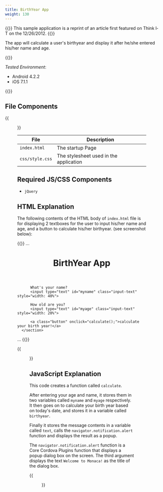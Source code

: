 ```yaml
---
title: BirthYear App
weight: 130
---
```


{{<note>}}
  This sample application is a reprint of an article first featured on Think I­T on the 12/26/2012.
{{</note>}}

The app will calculate a user's birthyear and display it after he/she entered his/her name and age.

{{<import pid="5923d096013eb065012a943a" title="BirthYear App">}}

*Tested Environment*: 

- Android 4.2.2
- iOS 7.1.1

{{<iframeApp src="https://monaca.github.io/project-templates/22-birth-year-app/www/index.html">}}

## File Components                                           

{{<figure src="/images/sampleapp/age-calc/1.png">}}                                
                                                                                            
| File | Description |
|------|-------------|
| `index.html` | The startup Page |
| `css/style.css` | The stylesheet used in the application |

## Required JS/CSS Components

- `jQuery`   

## HTML Explanation

The following contents of the HTML body of `index.html` file is for
displaying 2 textboxes for the user to input his/her name and age, and a
button to calculate his/her birthyear. (see screenshot below):

{{<highlight html>}}
...
  <div data-role="page" id="TopPage">
      <header data-role="header" data-position="fixed">
          <h1>BirthYear App</h1>
      </header>
      <section data-role="content">

          What's your name?
          <input type="text" id="myname" class="input-text" style="width: 40%">

          How old are you?
          <input type="text" id="myage" class="input-text" style="width: 20%">

          <a class="button" onclick="calculate();">calculate your birth year!</a>
      </section>
  </div>
...
{{</highlight>}}

{{<figure src="/images/sampleapp/age-calc/3.png" width="300">}}   

## JavaScript Explanation

This code creates a function called `calculate`.

After entering your age and name, it stores them in two variables called
`myname` and `myage` respectively. It then goes on to calculate your
birth year based on today's date, and stores it in a variable called
`birthyear`.

Finally it stores the message contents in a variable called `text`,
calls the `navigator.notification.alert` function and displays the
result as a popup.

The `navigator.notification.alert` function is a Core Cordova Plugins
function that displays a popup dialog box on the screen. The third
argument displays the text `Welcome to Monaca!` as the title of the
dialog box.

{{<figure src="/images/sampleapp/age-calc/4.png" width="300">}}   
